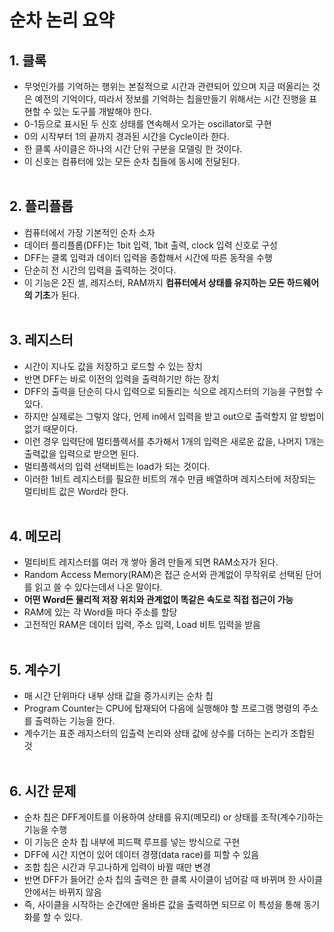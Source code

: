 # 순차 논리 요약

## 1. 클록
- 무엇인가를 기억하는 행위는 본질적으로 시간과 관련되어 있으며 지금 떠올리는 것은 예전의 기억이다, 따라서 정보를 기억하는 칩을만들기 위해서는 시간 진행을 표현할 수 있는 도구를 개발해야 한다.
- 0-1등으로 표시된 두 신호 상태를 연속해서 오가는 oscillator로 구현
- 0의 시작부터 1의 끝까지 경과된 시간을 Cycle이라 한다.
- 한 클록 사이클은 하나의 시간 단위 구분을 모델링 한 것이다.
- 이 신호는 컴퓨터에 있는 모든 순차 칩들에 동시에 전달된다.
</br></br>

## 2. 플리플롭
- 컴퓨터에서 가장 기본적인 순차 소자
- 데이터 플리플롭(DFF)는 1bit 입력, 1bit 출력, clock 입력 신호로 구성
- DFF는 클록 입력과 데이터 입력을 종합해서 시간에 따른 동작을 수행
- 단순히 전 시간의 입력을 출력하는 것이다.
- 이 기능은 2진 셀, 레지스터, RAM까지 **컴퓨터에서 상태를 유지하는 모든 하드웨어의 기초**가 된다.
</br></br>

## 3. 레지스터
- 시간이 지나도 값을 저장하고 로드할 수 있는 장치
- 반면 DFF는 바로 이전의 입력을 출력하기만 하는 장치
- DFF의 출력을 단순히 다시 입력으로 되돌리는 식으로 레지스터의 기능을 구현할 수 있다.
- 하지만 실제로는 그렇지 않다, 언제 in에서 입력을 받고 out으로 출력할지 알 방법이 없기 때문이다.
- 이런 경우 입력단에 멀티플렉서를 추가해서 1개의 입력은 새로운 값을, 나머지 1개는 출력값을 입력으로 받으면 된다.
- 멀티플렉서의 입력 선택비트는 load가 되는 것이다.
- 이러한 1비트 레지스터를 필요한 비트의 개수 만큼 배열하며 레지스터에 저장되는 멀티비트 값은 Word라 한다.
</br></br>

## 4. 메모리
- 멀티비트 레지스터를 여러 개 쌓아 올려 만들게 되면 RAM소자가 된다.
- Random Access Memory(RAM)은 접근 순서와 관계없이 무작위로 선택된 단어를 읽고 쓸 수 있다는데서 나온 말이다.
- **어떤 Word든 물리적 저장 위치와 관계없이 똑같은 속도로 직접 접근이 가능**
- RAM에 있는 각 Word들 마다 주소를 할당
- 고전적인 RAM은 데이터 입력, 주소 입력, Load 비트 입력을 받음
</br></br>

## 5. 계수기
- 매 시간 단위마다 내부 상태 값을 증가시키는 순차 칩
- Program Counter는 CPU에 탑재되어 다음에 실행해야 할 프로그램 명령의 주소를 출력하는 기능을 한다.
- 계수기는 표준 레지스터의 입출력 논리와 상태 값에 상수를 더하는 논리가 조합된 것
</br></br>

## 6. 시간 문제
- 순차 칩은 DFF게이트를 이용하여 상태를 유지(메모리) or 상태를 조작(계수기)하는 기능을 수행
- 이 기능은 순차 칩 내부에 피드팩 루프를 넣는 방식으로 구현
- DFF에 시간 지연이 있어 데이터 경쟁(data race)를 피할 수 있음
- 조합 칩은 시간과 무고나하게 입력이 바뀔 때만 변경
- 반면 DFF가 들어간 순차 칩의 출력은 한 클록 사이클이 넘어갈 때 바뀌며 한 사이클 안에서는 바뀌지 않음
- 즉, 사이클을 시작하는 순간에만 올바른 값을 출력하면 되므로 이 특성을 통해 동기화를 할 수 있다.
